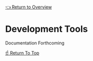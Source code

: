 [👈 Return to Overview](../README.md)

# Development Tools

Documentation Forthcoming

[☝️ Return To Top](#development-tools)
